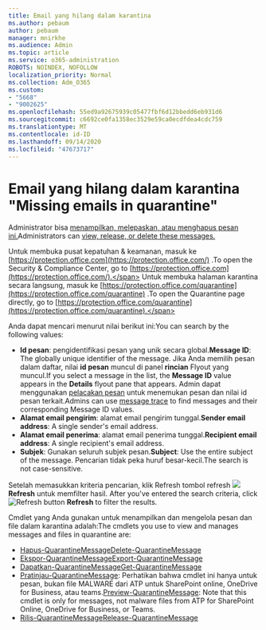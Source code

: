 ```yaml
---
title: Email yang hilang dalam karantina
ms.author: pebaum
author: pebaum
manager: mnirkhe
ms.audience: Admin
ms.topic: article
ms.service: o365-administration
ROBOTS: NOINDEX, NOFOLLOW
localization_priority: Normal
ms.collection: Adm_O365
ms.custom:
- "5668"
- "9002625"
ms.openlocfilehash: 55ed9a92675939c05477fbf6d12bbedd6eb931d6
ms.sourcegitcommit: c6692ce0fa1358ec3529e59ca0ecdfdea4cdc759
ms.translationtype: MT
ms.contentlocale: id-ID
ms.lasthandoff: 09/14/2020
ms.locfileid: "47673717"
---
```

# <a name="missing-emails-in-quarantine"></a><span data-ttu-id="1f34a-102">Email yang hilang dalam karantina "</span><span class="sxs-lookup"><span data-stu-id="1f34a-102">Missing emails in quarantine"</span></span>

<span data-ttu-id="1f34a-103">Administrator bisa [menampilkan, melepaskan, atau menghapus pesan ini.](https://docs.microsoft.com/microsoft-365/security/office-365-security/manage-quarantined-messages-and-files?view=o365-worldwide)</span><span class="sxs-lookup"><span data-stu-id="1f34a-103">Administrators can [view, release, or delete these messages.](https://docs.microsoft.com/microsoft-365/security/office-365-security/manage-quarantined-messages-and-files?view=o365-worldwide)</span></span>

<span data-ttu-id="1f34a-104">Untuk membuka pusat kepatuhan & keamanan, masuk ke [https://protection.office.com](https://protection.office.com/) .</span><span class="sxs-lookup"><span data-stu-id="1f34a-104">To open the Security & Compliance Center, go to [https://protection.office.com](https://protection.office.com/).</span></span> <span data-ttu-id="1f34a-105">Untuk membuka halaman karantina secara langsung, masuk ke [https://protection.office.com/quarantine](https://protection.office.com/quarantine) .</span><span class="sxs-lookup"><span data-stu-id="1f34a-105">To open the Quarantine page directly, go to [https://protection.office.com/quarantine](https://protection.office.com/quarantine).</span></span>  

<span data-ttu-id="1f34a-106">Anda dapat mencari menurut nilai berikut ini:</span><span class="sxs-lookup"><span data-stu-id="1f34a-106">You can search by the following values:</span></span>  

- <span data-ttu-id="1f34a-107">**Id pesan**: pengidentifikasi pesan yang unik secara global.</span><span class="sxs-lookup"><span data-stu-id="1f34a-107">**Message ID**: The globally unique identifier of the message.</span></span> <span data-ttu-id="1f34a-108">Jika Anda memilih pesan dalam daftar, nilai  **id pesan**  muncul di panel  **rincian**  Flyout yang muncul.</span><span class="sxs-lookup"><span data-stu-id="1f34a-108">If you select a message in the list, the  **Message ID**  value appears in the  **Details**  flyout pane that appears.</span></span> <span data-ttu-id="1f34a-109">Admin dapat menggunakan [pelacakan pesan](https://docs.microsoft.com/microsoft-365/security/office-365-security/message-trace-scc?view=o365-worldwide) untuk menemukan pesan dan nilai id pesan terkait.</span><span class="sxs-lookup"><span data-stu-id="1f34a-109">Admins can use [message trace](https://docs.microsoft.com/microsoft-365/security/office-365-security/message-trace-scc?view=o365-worldwide) to find messages and their corresponding Message ID values.</span></span>
- <span data-ttu-id="1f34a-110">**Alamat email pengirim**: alamat email pengirim tunggal.</span><span class="sxs-lookup"><span data-stu-id="1f34a-110">**Sender email address**: A single sender's email address.</span></span>
- <span data-ttu-id="1f34a-111">**Alamat email penerima**: alamat email penerima tunggal.</span><span class="sxs-lookup"><span data-stu-id="1f34a-111">**Recipient email address**: A single recipient's email address.</span></span>
- <span data-ttu-id="1f34a-112">**Subjek**: Gunakan seluruh subjek pesan.</span><span class="sxs-lookup"><span data-stu-id="1f34a-112">**Subject**: Use the entire subject of the message.</span></span> <span data-ttu-id="1f34a-113">Pencarian tidak peka huruf besar-kecil.</span><span class="sxs-lookup"><span data-stu-id="1f34a-113">The search is not case-sensitive.</span></span>

<span data-ttu-id="1f34a-114">Setelah memasukkan kriteria pencarian, klik Refresh tombol refresh ![ ](https://docs.microsoft.com/microsoft-365/media/scc-quarantine-refresh.png?view=o365-worldwide) **Refresh** untuk memfilter hasil.  </span><span class="sxs-lookup"><span data-stu-id="1f34a-114">After you've entered the search criteria, click  ![Refresh button](https://docs.microsoft.com/microsoft-365/media/scc-quarantine-refresh.png?view=o365-worldwide)  **Refresh**  to filter the results.</span></span>

<span data-ttu-id="1f34a-115">Cmdlet yang Anda gunakan untuk menampilkan dan mengelola pesan dan file dalam karantina adalah:</span><span class="sxs-lookup"><span data-stu-id="1f34a-115">The cmdlets you use to view and manages messages and files in quarantine are:</span></span>
- [<span data-ttu-id="1f34a-116">Hapus-QuarantineMessage</span><span class="sxs-lookup"><span data-stu-id="1f34a-116">Delete-QuarantineMessage</span></span>](https://docs.microsoft.com/powershell/module/exchange/delete-quarantinemessage)
- [<span data-ttu-id="1f34a-117">Ekspor-QuarantineMessage</span><span class="sxs-lookup"><span data-stu-id="1f34a-117">Export-QuarantineMessage</span></span>](https://docs.microsoft.com/powershell/module/exchange/export-quarantinemessage)
- [<span data-ttu-id="1f34a-118">Dapatkan-QuarantineMessage</span><span class="sxs-lookup"><span data-stu-id="1f34a-118">Get-QuarantineMessage</span></span>](https://docs.microsoft.com/powershell/module/exchange/get-quarantinemessage)
- <span data-ttu-id="1f34a-119">[Pratinjau-QuarantineMessage](https://docs.microsoft.com/powershell/module/exchange/preview-quarantinemessage): Perhatikan bahwa cmdlet ini hanya untuk pesan, bukan file MALWARE dari ATP untuk SharePoint online, OneDrive for Business, atau teams.</span><span class="sxs-lookup"><span data-stu-id="1f34a-119">[Preview-QuarantineMessage](https://docs.microsoft.com/powershell/module/exchange/preview-quarantinemessage): Note that this cmdlet is only for messages, not malware files from ATP for SharePoint Online, OneDrive for Business, or Teams.</span></span>
- [<span data-ttu-id="1f34a-120">Rilis-QuarantineMessage</span><span class="sxs-lookup"><span data-stu-id="1f34a-120">Release-QuarantineMessage</span></span>](https://docs.microsoft.com/powershell/module/exchange/release-quarantinemessage)